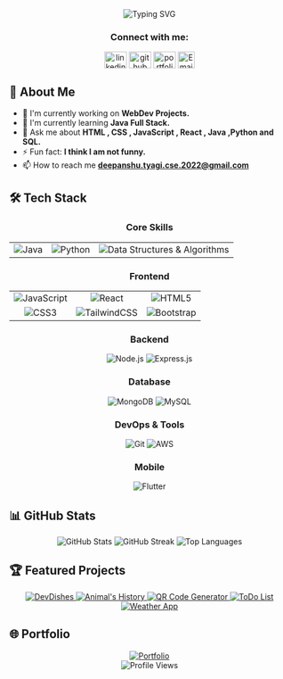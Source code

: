 

<div align="center">
  <img src="https://readme-typing-svg.herokuapp.com?font=Fira+Code&size=27&duration=3000&pause=1000&color=2E97F7&center=true&vCenter=true&width=435&lines=Hi+%F0%9F%91%8B%2C+I'm+Deepanshu+Tyagi;A+Passionate+Developer;Welcome+to+my+Profile!" alt="Typing SVG" />
</div>

<h3 align="center">Connect with me:</h3>
<p align="center">
  <a href="https://www.linkedin.com/in/tyagigolu02" target="blank"><img align="center" src="https://raw.githubusercontent.com/rahuldkjain/github-profile-readme-generator/master/src/images/icons/Social/linked-in-alt.svg" alt="linkedin" height="30" width="40" /></a>
  <a href="https://github.com/tyagigolu02" target="blank"><img align="center" src="https://raw.githubusercontent.com/rahuldkjain/github-profile-readme-generator/master/src/images/icons/Social/github.svg" alt="github" height="30" width="40" /></a>
  <a href="https://codewithtyagi.netlify.app/" target="blank"><img align="center" src="https://raw.githubusercontent.com/rahuldkjain/github-profile-readme-generator/master/src/images/icons/Social/dribbble.svg" alt="portfolio" height="30" width="40" /></a>
  <a href="mailto:deepanshu.tyagi.cse.2022@gmail.com"><img align="center" src="https://img.shields.io/badge/Email-D14836?style=for-the-badge&logo=gmail&logoColor=white" alt="Email" height="30"/></a>
</p>

## 💫 About Me
- 🔭 I'm currently working on **WebDev Projects.**
- 🌱 I'm currently learning **Java Full Stack.**
- 💬 Ask me about **HTML , CSS , JavaScript , React , Java ,Python and SQL.**
- ⚡ Fun fact: **I think I am not funny.**
-  📫 How to reach me **deepanshu.tyagi.cse.2022@gmail.com**

## 🛠️ Tech Stack

<div align="center">
  
  ### Core Skills
  <div align="center">
    <table>
      <tr>
        <td align="center">
          <img src="https://img.shields.io/badge/java-%23ED8B00.svg?style=for-the-badge&logo=openjdk&logoColor=white" alt="Java"/>
        </td>
        <td align="center">
          <img src="https://img.shields.io/badge/python-3670A0?style=for-the-badge&logo=python&logoColor=ffdd54" alt="Python"/>
        </td>
        <td align="center">
          <img src="https://img.shields.io/badge/DSA-%23FF6B6B.svg?style=for-the-badge&logo=databricks&logoColor=white" alt="Data Structures & Algorithms"/>
        </td>
      </tr>
    </table>
  </div>
  
  ### Frontend
  <div align="center">
    <table>
      <tr>
        <td align="center">
          <img src="https://img.shields.io/badge/javascript-%23323330.svg?style=for-the-badge&logo=javascript&logoColor=%23F7DF1E" alt="JavaScript"/>
        </td>
        <td align="center">
          <img src="https://img.shields.io/badge/react-%2320232a.svg?style=for-the-badge&logo=react&logoColor=%2361DAFB" alt="React"/>
        </td>
        <td align="center">
          <img src="https://img.shields.io/badge/html5-%23E34F26.svg?style=for-the-badge&logo=html5&logoColor=white" alt="HTML5"/>
        </td>
      </tr>
      <tr>
        <td align="center">
          <img src="https://img.shields.io/badge/css3-%231572B6.svg?style=for-the-badge&logo=css3&logoColor=white" alt="CSS3"/>
        </td>
        <td align="center">
          <img src="https://img.shields.io/badge/tailwindcss-%2338B2AC.svg?style=for-the-badge&logo=tailwind-css&logoColor=white" alt="TailwindCSS"/>
        </td>
        <td align="center">
          <img src="https://img.shields.io/badge/bootstrap-%238511FA.svg?style=for-the-badge&logo=bootstrap&logoColor=white" alt="Bootstrap"/>
        </td>
      </tr>
    </table>
  </div>
  
  ### Backend
  ![Node.js](https://img.shields.io/badge/node.js-6DA55F?style=for-the-badge&logo=node.js&logoColor=white)
  ![Express.js](https://img.shields.io/badge/express.js-%23404d59.svg?style=for-the-badge&logo=express&logoColor=%2361DAFB)
  
  ### Database
  ![MongoDB](https://img.shields.io/badge/MongoDB-%234ea94b.svg?style=for-the-badge&logo=mongodb&logoColor=white)
  ![MySQL](https://img.shields.io/badge/mysql-%2300f.svg?style=for-the-badge&logo=mysql&logoColor=white)
  
  ### DevOps & Tools
  ![Git](https://img.shields.io/badge/git-%23F05033.svg?style=for-the-badge&logo=git&logoColor=white)
  ![AWS](https://img.shields.io/badge/AWS-%23FF9900.svg?style=for-the-badge&logo=amazon-aws&logoColor=white)
  
  ### Mobile
  ![Flutter](https://img.shields.io/badge/Flutter-%2302569B.svg?style=for-the-badge&logo=Flutter&logoColor=white)
  
</div>

## 📊 GitHub Stats

<div align="center">
  <img src="https://github-readme-stats.vercel.app/api?username=tyagigolu02&show_icons=true&theme=tokyonight" alt="GitHub Stats" />
  <img src="https://github-readme-streak-stats.herokuapp.com/?user=tyagigolu02&theme=tokyonight" alt="GitHub Streak" />
  <img src="https://github-readme-stats.vercel.app/api/top-langs/?username=tyagigolu02&layout=compact&theme=tokyonight" alt="Top Languages" />
</div>

## 🏆 Featured Projects

<div align="center">
  <a href="https://github.com/tyagigolu02/DevDishes">
    <img src="https://github-readme-stats.vercel.app/api/pin/?username=tyagigolu02&repo=DevDishes&theme=tokyonight" alt="DevDishes" />
  </a>
  <a href="https://github.com/tyagigolu02/Animal-s-History">
    <img src="https://github-readme-stats.vercel.app/api/pin/?username=tyagigolu02&repo=Animal-s-History&theme=tokyonight" alt="Animal's History" />
  </a>
  <a href="https://github.com/tyagigolu02/QR-Code-Generator">
    <img src="https://github-readme-stats.vercel.app/api/pin/?username=tyagigolu02&repo=QR-Code-Generator&theme=tokyonight" alt="QR Code Generator" />
  </a>
  <a href="https://github.com/tyagigolu02/ToDo-List">
    <img src="https://github-readme-stats.vercel.app/api/pin/?username=tyagigolu02&repo=ToDo-List&theme=tokyonight" alt="ToDo List" />
  </a>
  <a href="https://github.com/tyagigolu02/Weather-App">
    <img src="https://github-readme-stats.vercel.app/api/pin/?username=tyagigolu02&repo=Weather-App&theme=tokyonight" alt="Weather App" />
  </a>
</div>

## 🌐 Portfolio

<div align="center">
  <a href="https://codewithtyagi.netlify.app/">
    <img src="https://img.shields.io/badge/Portfolio-255E63?style=for-the-badge&logo=About.me&logoColor=white" alt="Portfolio" />
  </a>
</div>

<div align="center">
  <img src="https://komarev.com/ghpvc/?username=tyagigolu02&label=Profile%20views&color=0e75b6&style=flat" alt="Profile Views" />
</div>



